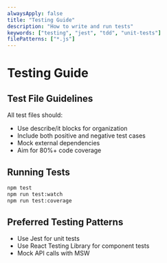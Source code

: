 ```yaml
---
alwaysApply: false
title: "Testing Guide"
description: "How to write and run tests"
keywords: ["testing", "jest", "tdd", "unit-tests"]
filePatterns: ["*.js"]
---
```


# Testing Guide

## Test File Guidelines

All test files should:
- Use describe/it blocks for organization
- Include both positive and negative test cases
- Mock external dependencies
- Aim for 80%+ code coverage

## Running Tests

```bash
npm test
npm run test:watch
npm run test:coverage
```

## Preferred Testing Patterns

- Use Jest for unit tests
- Use React Testing Library for component tests
- Mock API calls with MSW